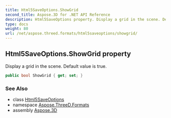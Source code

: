 ```yaml
---
title: Html5SaveOptions.ShowGrid
second_title: Aspose.3D for .NET API Reference
description: Html5SaveOptions property. Display a grid in the scene. Default value is true
type: docs
weight: 80
url: /net/aspose.threed.formats/html5saveoptions/showgrid/
---
```

## Html5SaveOptions.ShowGrid property

Display a grid in the scene. Default value is true.

```csharp
public bool ShowGrid { get; set; }
```

### See Also

* class [Html5SaveOptions](../)
* namespace [Aspose.ThreeD.Formats](../../html5saveoptions/)
* assembly [Aspose.3D](../../../)


